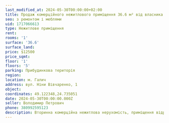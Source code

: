 ```yaml
---
last_modified_at: 2024-05-30T00:00:00+02:00
title: Продаж комерційного нежитлового приміщення 36.6 м² від власника на Вівчаренко
seo: з ремонтом і меблями
uid: 1717066613
type: Нежитлове приміщення
rent:
rooms: '1'
surface: '36.6'
surface_land:
price: $12500
price_sqmt:
floor: '1'
floors: '5'
parking: Прибудинкова територія
region:
location: м. Галич
address: вул. Ніни Вівчаренко, 1
object:
coordinates: 49.122348,24.735051
date: 2024-05-30T00:00:00.000Z
seller: Володимир Петрович
phone: 380992595123
description: Вторинна комерційна нежитлова нерухомість, приміщення відремонтоване з меблями, придатне для використання
---
```

